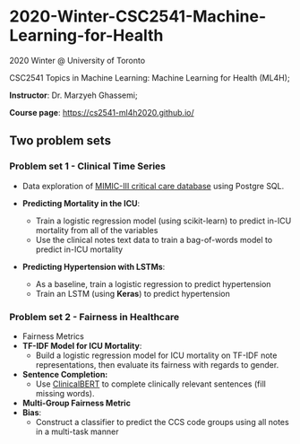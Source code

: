# 2020-Winter-CSC2541-Machine-Learning-for-Health
2020 Winter @ University of Toronto

CSC2541 Topics in Machine Learning: Machine Learning for Health (ML4H); 

**Instructor**: Dr. Marzyeh Ghassemi; 

**Course page**: https://cs2541-ml4h2020.github.io/

## Two problem sets

### Problem set 1 - Clinical Time Series
- Data exploration of [MIMIC-III critical care database](https://mimic.physionet.org/) using Postgre SQL.
- **Predicting Mortality in the ICU**:  
  - Train a logistic regression model (using scikit-learn) to predict in-ICU mortality from all of the variables
  - Use the clinical notes text data to train a bag-of-words model to predict in-ICU mortality

- **Predicting Hypertension with LSTMs**:
  - As a baseline, train a logistic regression to predict hypertension
  - Train an LSTM (using **Keras**) to predict hypertension
  
### Problem set 2 - Fairness in Healthcare
- Fairness Metrics
- **TF-IDF Model for ICU Mortality**:
  - Build a logistic regression model for ICU mortality on TF-IDF note representations, then evaluate its fairness with regards to gender.
- **Sentence Completion:**
  - Use [ClinicalBERT](https://arxiv.org/abs/1904.05342) to complete clinically relevant sentences (fill missing words).
- **Multi-Group Fairness Metric**
- **Bias**:
  - Construct a classifier to predict the CCS code groups using all notes in a multi-task manner

  
